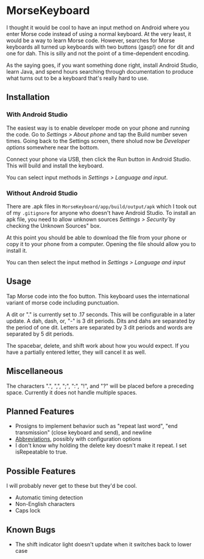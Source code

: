 # MorseKeyboard
I thought it would be cool to have an input method on Android where you enter Morse code instead of using a normal keyboard. At the very least, it would be a way to learn Morse code. However, searches for Morse keyboards all turned up keyboards with two buttons (gasp!) one for dit and one for dah. This is silly and not the point of a time-dependent encoding.

As the saying goes, if you want something done right, install Android Studio, learn Java, and spend hours searching through documentation to produce what turns out to be a keyboard that's really hard to use.

## Installation
### With Android Studio
The easiest way is to enable developer mode on your phone and running the code. Go to *Settings > About phone* and tap the Build number seven times. Going back to the Settings screen, there sholud now be *Developer options* somewhere near the bottom.

Connect your phone via USB, then click the Run button in Android Studio. This will build and install the keyboard.

You can select input methods in *Settings > Language and input*.

### Without Android Studio
There are .apk files in `MorseKeyboard/app/build/output/apk` which I took out of my `.gitignore` for anyone who doesn't have Android Studio. To install an apk file, you need to allow unknown sources *Settings > Security*`by checking the Unknown Sources" box.

At this point you should be able to download the file from your phone or copy it to your phone from a computer. Opening the file should allow you to install it.

You can then select the input method in *Settings > Language and input*

## Usage
Tap Morse code into the foo button. This keyboard uses the international variant of morse code including punctuation.

A dit or "." is currently set to .17 seconds. This will be configurable in a later update. A dah, dash, or, "-" is 3 dit periods. Dits and dahs are separated by the period of one dit. Letters are separated by 3 dit periods and words are separated by 5 dit periods.

The spacebar, delete, and shift work about how you would expect. If you have a partially entered letter, they will cancel it as well.
## Miscellaneous
The characters ".", ",", ";", ":", "!", and "?" will be placed before a preceding space. Currently it does not handle multiple spaces.

## Planned Features
- Prosigns to implement behavior such as "repeat last word", "end transmission" (close keyboard and send), and newline
- [Abbreviations](https://en.wikipedia.org/wiki/Morse_code_abbreviations), possibly with configuration options
- I don't know why holding the delete key doesn't make it repeat. I set isRepeatable to true.

## Possible Features
I will probably never get to these but they'd be cool.
- Automatic timing detection
- Non-English characters
- Caps lock

## Known Bugs
- The shift indicator light doesn't update when it switches back to lower case
